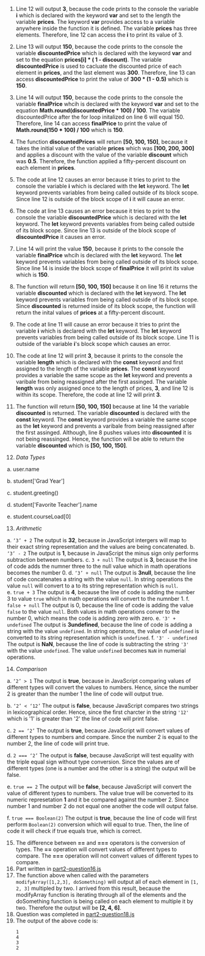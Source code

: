 1. Line 12 will output **3**, because the code prints to the console the variable **i** which is declared with the keyword **var** and set to the length the variable **prices**. The keyword **var** provides access to a variable anywhere inside the function it is defined. The variable **prices** has three elements. Therefore, line 12 can access the **i** to print its value of 3. 

2. Line 13 will output **150**, because the code prints to the console the variable **discountedPrice** which is declared with the keyword **var** and set to the equation **prices[i] * ( 1 - discount)**. The variable **discountedPrice** is used to cacluate the discounted price of each element in **prices**, and the last element was **300**. Therefore, line 13 can access **discountedPrice** to print the value of **300 * (1 - 0.5)** which is **150**. 


3. Line 14 will output **150**, because the code prints to the console the variable **finalPrice** whcih is declared with the keyword **var** and set to the equation **Math.round(discountedPrice * 100) / 100**. The variable discountedPrice after the for loop initalized on line 6 will equal 150. Therefore, line 14 can access **finalPrice** to print the value of **Math.round(150 * 100) / 100** which is **150**. 

4. The function **discountedPrices** will return **[50, 100, 150]**, because it takes the initial value of the variable **prices** which was **[100, 200, 300]** and applies a discount with the value of the variable **discount** which was **0.5**. Therefore, the function applied a fifty-percent discount on each element in **prices**. 

5. The code at line 12 causes an error because it tries to print to the console the variable **i** which is declared with the **let** keyword. The **let** keyword prevents variables from being called outside of its block scope. Since line 12 is outside of the block scope of **i** it will cause an error. 

6. The code at line 13 causes an error because it tries to print to the console the variable **discountedPrice** which is declared with the **let** keyword. The **let** keyword prevents variables from being called outside of its block scope. Since line 13 is outside of the block scope of **discountedPrice** it causes an error.  

7. Line 14 will print the value **150**, because it prints to the console the variable **finalPrice** whcih is declared with the **let** keyword.  The **let** keyword prevents variables from being called outside of its block scope. Since line 14 is inside the block scope of **finalPrice** it will print its value which is **150**. 

8. The function will return **[50, 100, 150]** because it on line 16 it returns the variable **discounted** which is declared with the **let** keyword. The **let** keyword prevents variables from being called outside of its block scope. Since **discounted** is returned inside of its block scope, the function will return the inital values of **prices** at a fifty-percent discount. 

9. The code at line 11 will cause an error because it tries to print the variable **i** which is declared with the **let** keyword. The **let** keyword prevents variables from being called outside of its block scope. Line 11 is outside of the variable **i**'s block scope which causes an error. 

10. The code at line 12 will print **3**, because it prints to the console the variable **length** which is declared with the **const** keyword and first assigned to the length of the variable **prices**. The **const** keyword provides a variable the same scope as the **let** keyword and prevents a varibale from being reassigned after the first assinged. The variable **length** was only assigned once to the length of prices, **3**, and line 12 is within its scope. Therefore, the code at line 12 will print **3**.

11.  The function will return **[50, 100, 150]** because at line 14 the variable **discounted** is returned. The variable **discounted** is declared with the **const** keyword. The **const** keyword provides a variable the same scope as the **let** keyword and prevents a varibale from being reassigned after the first assinged. Although, line 8 pushes values into **discounted** it is not being reassinged. Hence, the function will be able to return the variable **discounted** which is  **[50, 100, 150]**.  

12. *Data Types*

a. user.name 

b. student['Grad Year']

c. student.greeting()

d. student['Favorite Teacher'].name

e. student.courseLoad[0]


13.  *Arithmetic* 
 
a. ``` ‘3’ + 2 ```
    The output is **32**, because in JavaScript intergers will map to their exact string representation and the values are being concatenated. 
b. ```‘3’ - 2```
    The output is **1**, because in JavaScript the minus sign only performs subtraction between numbers. 
c. ```3 + null```
    The output is **3**, because the line of code adds the numner three to the null value which in math operations becomes the number 0. 
d. ```‘3’ + null```
    The output is **3null**, because the line of code concatenates a string with the value ```null```. In string operations the value ```null``` will convert to a to its string representation which is ```null```.  
e. ```true + 3```
    The output is **4**, because the line of code is adding the number 3 to value ```true``` which in math operations will convert to the numnber 1. 
f. ```false + null```
    The output is 0, because the line of code is adding the value ```false``` to the value ```null```. Both values in math operations conver to the number 0, which means the code is adding zero with zero. 
e. ```'3' + undefined```
    The output is **3undefined**, because the line of code is adding a string with the value ```undefined```. In string operatons, the value of ```undefined``` is converted to its string representation which is ```undefined```. 
f. ```'3' - undefined```
    The output is **NaN**, because the line of code is subtracting the string ```'3'``` with the value ```undefined```. The value ```undefined``` becomes ```NaN``` in numerial operations. 

14.  *Comparison* 

a. ```‘2’ > 1```
    The output is **true**, because in JavaScript comparing values of different types will convert the values to numbers. Hence, since the number 2 is greater than the number 1 the line of code will output true. 

b. ```‘2’ < ‘12’```
    The output is **false**, because JavaScript compares two strings in lexicographical order. Hence, since the first charcter in the string ```'12'``` which is '1' is greater than '2' the line of code will print false.  

c. ```2 == ‘2’```
    The output is **true**, because JavaScript will convert values of different types to numbers and compare. Since the number 2 is equal to the number 2, the line of code will print true.  

d. ```2 === ‘2’```
    The output is **false**, because JavaScript will test equality with the triple equal sign without type conversion. Since the values are of different types (one is a number and the other is a string) the output will be false. 

e. ```true == 2```
    The output will be **false**, because JavaScript will convert the value of different types to numbers. The value true will be converted to its numeric represetation **1** and it be compared against the number 2. Since number 1 and number 2 do not equal one another the code will output false. 

f. ```true === Boolean(2)```
    The output is **true**, because the line of code will first perform ```Boolean(2)``` conversion which will equal to true. Then, the line of code it will check if true equals true, which is correct. 

15.  The difference between **==** and **===** operators is the conversion of types. The **==** operation will convert values of different types to compare. The **===** operation will not convert values of different types to compare. 
16. Part written in [part2-question16.js](part2-question16.js) 
17. The function above when called with the parameters ```modifyArray([1,2,3], doSomething)``` will output all of each element in ```[1, 2, 3]``` multipled by two. I arrived from this result, because the modifyArray function is iterating through all of the elements and the doSomething function is being called on each element to multiple it by two. Therefore the output will be **[2, 4, 6]**. 
18. Question was completed in [part2-question18.js](part2-question18.js)
19. The output of the above code is: 
    ```
    1 
    4
    3 
    2 
    ```